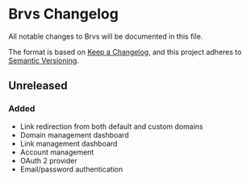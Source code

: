 # Brvs Changelog

All notable changes to Brvs will be documented in this file.

The format is based on [Keep a Changelog](https://keepachangelog.com/en/1.0.0/), and this project adheres to [Semantic Versioning](https://semver.org/spec/v2.0.0.html).

## Unreleased

### Added

- Link redirection from both default and custom domains
- Domain management dashboard
- Link management dashboard
- Account management
- OAuth 2 provider
- Email/password authentication

